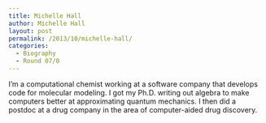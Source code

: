 ```yaml
---
title: Michelle Hall
author: Michelle Hall
layout: post
permalink: /2013/10/michelle-hall/
categories:
  - Biography
  - Round 07/0
---
```

I&#8217;m a computational chemist working at a software company that develops code for molecular modeling. I got my Ph.D. writing out algebra to make computers better at approximating quantum mechanics. I then did a postdoc at a drug company in the area of computer-aided drug discovery.